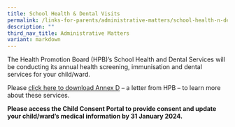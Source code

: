 ```yaml
---
title: School Health & Dental Visits
permalink: /links-for-parents/administrative-matters/school-health-n-dental-visits/
description: ""
third_nav_title: Administrative Matters
variant: markdown
---
```

The Health Promotion Board (HPB)’s School Health and Dental Services will be conducting its annual health screening, immunisation and dental services for your child/ward.  

Please [click here to download Annex D](/files/Annex%20D.pdf) – a letter from HPB – to learn more about these services.

**Please access the Child Consent Portal to provide consent and update your child/ward’s medical information by 31 January 2024.**
